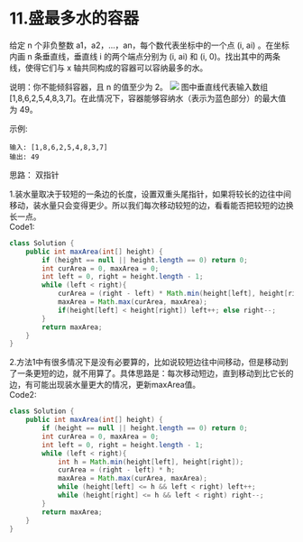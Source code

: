 # 11.盛最多水的容器
给定 n 个非负整数 a1，a2，...，an，每个数代表坐标中的一个点 (i, ai) 。在坐标内画 n 条垂直线，垂直线 i 的两个端点分别为 (i, ai) 和 (i, 0)。找出其中的两条线，使得它们与 x 轴共同构成的容器可以容纳最多的水。

说明：你不能倾斜容器，且 n 的值至少为 2。
![](https://aliyun-lc-upload.oss-cn-hangzhou.aliyuncs.com/aliyun-lc-upload/uploads/2018/07/25/question_11.jpg)
图中垂直线代表输入数组 [1,8,6,2,5,4,8,3,7]。在此情况下，容器能够容纳水（表示为蓝色部分）的最大值为 49。

示例:
```
输入: [1,8,6,2,5,4,8,3,7]
输出: 49
```

思路： 双指针

1.装水量取决于较短的一条边的长度，设置双重头尾指针，如果将较长的边往中间移动，装水量只会变得更少。所以我们每次移动较短的边，看看能否把较短的边换长一点。   
Code1:
```java
class Solution {
    public int maxArea(int[] height) {
        if (height == null || height.length == 0) return 0;
        int curArea = 0, maxArea = 0;
        int left = 0, right = height.length - 1;
        while (left < right){
            curArea = (right - left) * Math.min(height[left], height[right]);
            maxArea = Math.max(curArea, maxArea);
            if(height[left] < height[right]) left++; else right--;
        }
        return maxArea;
    }
}
```
2.方法1中有很多情况下是没有必要算的，比如说较短边往中间移动，但是移动到了一条更短的边，就不用算了。具体思路是：每次移动短边，直到移动到比它长的边，有可能出现装水量更大的情况，更新maxArea值。  
Code2:
```java
class Solution {
    public int maxArea(int[] height) {
        if (height == null || height.length == 0) return 0;
        int curArea = 0, maxArea = 0;
        int left = 0, right = height.length - 1;
        while (left < right){
            int h = Math.min(height[left], height[right]);
            curArea = (right - left) * h;
            maxArea = Math.max(curArea, maxArea);
            while (height[left] <= h && left < right) left++;
            while (height[right] <= h && left < right) right--;
        }
        return maxArea;
    }
}
```